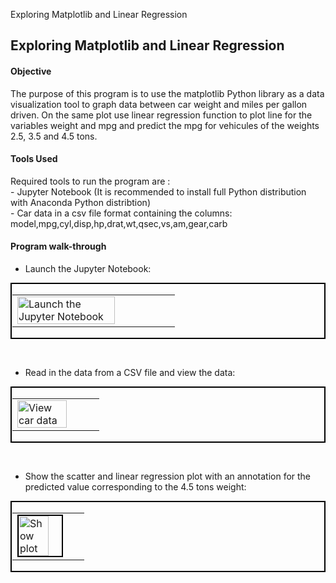 Exploring Matplotlib and Linear Regression
<!---
Decision Science 1 Class - Exercise 6
# DS1_E6_Matplotlib_LinearRegression
--->
## Exploring Matplotlib and Linear Regression

#### Objective
The purpose of this program is to use the matplotlib Python library as a data visualization tool to graph data between car weight and miles per gallon driven.   On the same plot use linear regression function to plot line for the variables weight and mpg and predict the mpg for vehicules of the weights 2.5, 3.5 and 4.5 tons.

#### Tools Used
Required tools to run the program are :</br>
\- Jupyter Notebook (It is recommended to install full Python distribution with Anaconda Python distribtion) </br>
\- Car data in a csv file format containing the columns: model,mpg,cyl,disp,hp,drat,wt,qsec,vs,am,gear,carb</br>

#### Program walk-through
- Launch the Jupyter Notebook: <br/>
<p style="border: 2px solid #000000; padding: 1px;">
<table><tr><td>
<img src="https://github.com/user-attachments/assets/3c5112d2-6430-4258-90a1-87f0c0096729" width="80%" height="50%" alt="Launch the Jupyter Notebook" />
</td></tr></table>
</p>
</br>

- Read in the data from a CSV file and view the data: <br/>
<p style="border: 2px solid #000000; padding: 1px;">
<table><tr><td>
<img src="https://github.com/user-attachments/assets/b9e0df24-6e5a-4718-95c1-4f901b78d5e3" width="80%" height="50%" alt="View car data"/>
</td></tr>  
</table>
</p>
</br>

- Show the scatter and linear regression plot with an annotation for the predicted value corresponding to the 4.5 tons weight: </br>
<p style="border: 2px solid #000000; padding: 1px;">
<table>
<tr><td> 
<img src="https://github.com/user-attachments/assets/91370a02-1097-43a9-be9c-b739f58d1250" height="80%" width="70%" alt="Show plot" style="border: 2px solid black;"/></br>
</td></tr>
</table>
</p>

